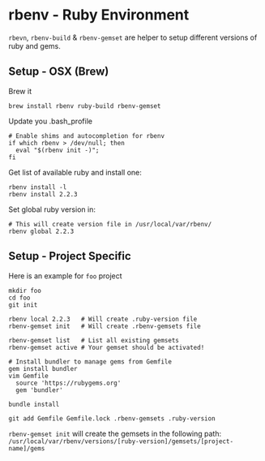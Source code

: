 # rbenv - Ruby Environment

``rbevn``, ``rbenv-build`` & ``rbenv-gemset`` are helper to setup different versions of ruby and gems.

## Setup - OSX (Brew)
Brew it
```shell
brew install rbenv ruby-build rbenv-gemset
```

Update you .bash_profile
```shell
# Enable shims and autocompletion for rbenv
if which rbenv > /dev/null; then
  eval "$(rbenv init -)";
fi
```

Get list of available ruby and install one:
```shell
rbenv install -l
rbenv install 2.2.3
```

Set global ruby version in:
```shell
# This will create version file in /usr/local/var/rbenv/
rbenv global 2.2.3
```

## Setup - Project Specific
Here is an example for ``foo`` project
```shell
mkdir foo
cd foo
git init

rbenv local 2.2.3   # Will create .ruby-version file
rbenv-gemset init   # Will create .rbenv-gemsets file

rbenv-gemset list   # List all existing gemsets
rbenv-gemset active # Your gemset should be activated!

# Install bundler to manage gems from Gemfile
gem install bundler
vim Gemfile
  source 'https://rubygems.org'
  gem 'bundler'

bundle install

git add Gemfile Gemfile.lock .rbenv-gemsets .ruby-version
```

``rbenv-gemset init`` will create the gemsets in the following path: ``/usr/local/var/rbenv/versions/[ruby-version]/gemsets/[project-name]/gems``
